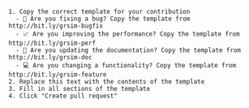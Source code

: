 
	1. Copy the correct template for your contribution
	  - 🐛 Are you fixing a bug? Copy the template from http://bit.ly/grsim-bugfix
	  - 📈 Are you improving the performance? Copy the template from http://bit.ly/grsim-perf
	  - 📝 Are you updating the documentation? Copy the template from http://bit.ly/grsim-doc
	  - 💻 Are you changing a functionality? Copy the template from http://bit.ly/grsim-feature
	2. Replace this text with the contents of the template
	3. Fill in all sections of the template
	4. Click "Create pull request"
